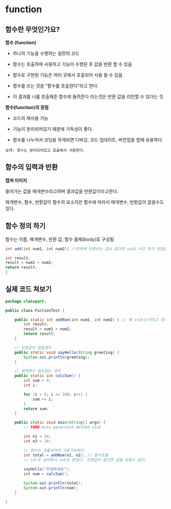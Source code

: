 # function
## 함수란 무엇인가요?
**함수 (function)**

- 하나의 기능을 수행하는 일련의 코드

- 함수는 호출하여 사용하고 기능이 수행된 후 값을 반환 할 수 있음

- 함수로 구현된 기능은 여러 곳에서 호출되어 사용 될 수 있음

- 함수를 쓰는 것을 "함수를 호출한다"라고 한다.

- 이 결과를 나를 호출해준 함수에 돌려준다 라는것은 반환 값을 리턴할 수 있다는 것.

**함수(function)의 장점**

- 코드의 재사용 가능

- 기능이 분리되어있기 때문에 가독성이 좋다.

- 함수를 나누어서 코딩을 하게되면 디버깅, 코드 업데이트, 버전업을 할때 유용하다.

```
요약: 함수는 분리되어있고 호출해서 사용한다.
```

## 함수의 입력과 반환
**캡쳐 이미지**

들어가는 값을 매개변수라고하며 결과값을 반환값이라고한다. 

매개변수, 함수, 반환값이 함수의 요소지만 함수에 따라서 매개변수, 반환값이 없을수도 있다.

## 함수 정의 하기
함수는 이름, 매개변수, 반환 값, 함수 몸체(body)로 구성됨

```java
int add(int num1, int num2){ //만약에 반환되는 값이 없다면 void 라고 하기 반환값의 타입, 함수이름, 매개변수

int result;
result = num1 + num2;
return result;
}
```


## 실제 코드 쳐보기

```java
package classpart;

public class FuctionTest {

	public static int addNum(int num1, int num2) { // 왜 static이라고 정의했는지는 나중에 설명 여기서는 함수의 기능에 대해서만 얘기한다.
		int result;
		result = num1 + num2;
		return result;
	}

	// 반환값이 없을경우
	public static void sayHello(String greeting) {
		System.out.println(greeting);
	}

	// 매개변수 필요없는 경우
	public static int calcSum() {
		int sum = 0;
		int i;

		for (i = 0; i <= 100; i++) {
			sum += i;
		}
		return sum;
	}

	public static void main(String[] args) {
		// TODO Auto-generated method stub

		int n1 = 10;
		int n2 = 20;

		// 함수는 호출되어야 사용가능하다.
		int total = addNum(n1, n2); // 함수호출
		// int로 넘어와서 int로 받았다. 반환값이 없으면 값을 받을수 없다.
		
		sayHello("안녕하세요");
		int num = calcSum();

		System.out.println(total);
		System.out.println(num);
	}

}

```

